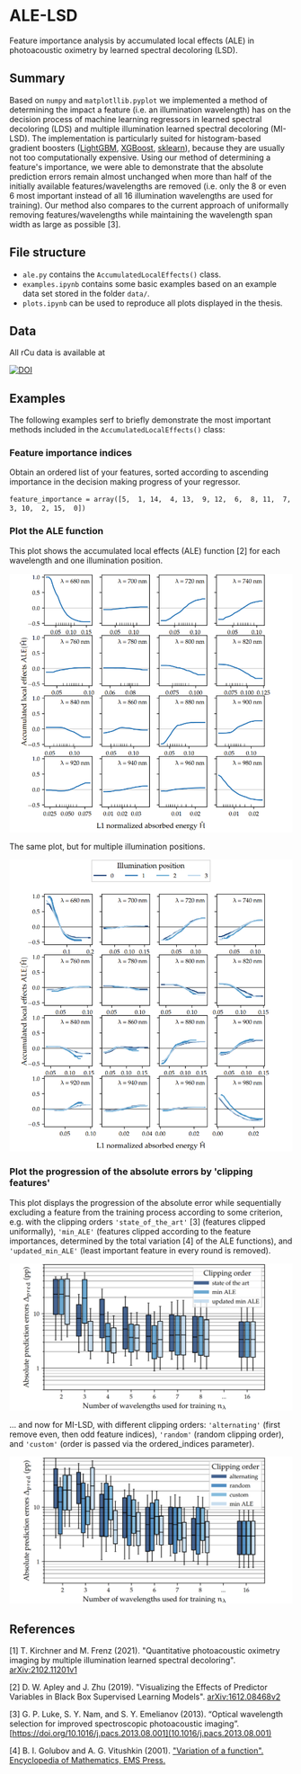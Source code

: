 # ALE-LSD
Feature importance analysis by accumulated local effects (ALE) in photoacoustic oximetry by learned spectral decoloring (LSD).
## Summary
Based on `numpy` and `matplotllib.pyplot` we implemented a method of determining the impact a feature (i.e. an illumination wavelength) has on the decision process of machine learning regressors in learned spectral decoloring (LDS) and multiple illumination learned spectral decoloring (MI-LSD). The implementation is particularly suited for histogram-based gradient boosters ([LightGBM](https://lightgbm.readthedocs.io/en/latest/pythonapi/lightgbm.LGBMRegressor.html), [XGBoost](https://xgboost.readthedocs.io/en/latest/python/python_api.html), [sklearn](https://scikit-learn.org/stable/modules/generated/sklearn.ensemble.HistGradientBoostingRegressor.html)), because they are usually not too computationally expensive. Using our method of determining a feature's importance, we were able to demonstrate that the absolute prediction errors remain almost unchanged when more than half of the initially available features/wavelengths are removed (i.e. only the 8 or even 6 most important instead of all 16 illumination wavelengths are used for training). Our method also compares to the current approach of uniformally removing features/wavelengths while maintaining the wavelength span width as large as possible [3].
## File structure
* `ale.py` contains the `AccumulatedLocalEffects()` class.
* `examples.ipynb` contains some basic examples based on an example data set stored in the folder `data/`.
* `plots.ipynb` can be used to reproduce all plots displayed in the thesis.
## Data
All rCu data is available at

[![DOI](https://zenodo.org/badge/DOI/10.5281/zenodo.4549631.svg)](https://doi.org/10.5281/zenodo.4549631)

## Examples
The following examples serf to briefly demonstrate the most important methods included in the `AccumulatedLocalEffects()` class:
### Feature importance indices
Obtain an ordered list of your features, sorted according to ascending importance in the decision making progress of your regressor.

    feature_importance = array([5,  1, 14,  4, 13,  9, 12,  6,  8, 11,  7,  3, 10,  2, 15,  0])

### Plot the ALE function
This plot shows the accumulated local effects (ALE) function [2] for each wavelength and one illumination position.

![ALE_function example](/plots/EXAMPLE_LSD_ALE_function.PNG)

The same plot, but for multiple illumination positions.

![ALE_function example MI-LSD](/plots/EXAMPLE_MI-LSD_ALE_function.PNG)

### Plot the progression of the absolute errors by 'clipping features'
This plot displays the progression of the absolute error while sequentially excluding a feature from the training process according to some criterion, e.g. with the clipping orders `'state_of_the_art'` [3] (features clipped uniformally), `'min_ALE'` (features clipped according to the feature importances, determined by the total variation [4] of the ALE functions), and `'updated_min_ALE'` (least important feature in every round is removed).

![feature clipping example](/plots/EXAMPLE_LSD_FEATCLIP_state_of_the_art-min_ALE-updated_min_ALE.PNG)

... and now for MI-LSD, with different clipping orders: `'alternating'` (first remove even, then odd feature indices), `'random'` (random clipping order), and `'custom'` (order is passed via the ordered_indices parameter).

![feature clipping example MI-LSD](/plots/EXAMPLE_MI-LSD_FEATCLIP_alternating-random-custom-min_ALE.PNG)

## References
[1] T. Kirchner and M. Frenz (2021). "Quantitative photoacoustic oximetry imaging by multiple illumination learned spectral decoloring". [arXiv:2102.11201v1](https://arxiv.org/abs/2102.11201)

[2] D. W. Apley and J. Zhu (2019). "Visualizing the Effects of Predictor Variables in Black Box Supervised Learning Models". [arXiv:1612.08468v2](https://arxiv.org/abs/1612.08468)

[3] G. P. Luke, S. Y. Nam, and S. Y. Emelianov (2013). “Optical wavelength selection for
improved spectroscopic photoacoustic imaging”. [https://doi.org/10.1016/j.pacs.2013.08.001](10.1016/j.pacs.2013.08.001)

[4] B. I. Golubov and A. G. Vitushkin (2001). ["Variation of a function". Encyclopedia of Mathematics, EMS Press.](https://encyclopediaofmath.org/index.php?title=Variation_of_a_function)
